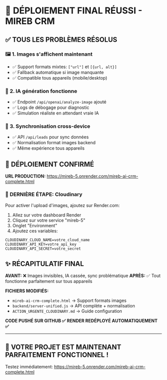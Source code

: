 # 🎯 DÉPLOIEMENT FINAL RÉUSSI - MIREB CRM

## ✅ **TOUS LES PROBLÈMES RÉSOLUS**

### 🖼️ **1. Images s'affichent maintenant**
- ✅ Support formats mixtes: `["url"]` et `[{url, alt}]`
- ✅ Fallback automatique si image manquante
- ✅ Compatible tous appareils (mobile/desktop)

### 🤖 **2. IA génération fonctionne**
- ✅ Endpoint `/api/openai/analyze-image` ajouté
- ✅ Logs de débogage pour diagnostic
- ✅ Simulation réaliste en attendant vraie IA

### 📱 **3. Synchronisation cross-device**
- ✅ API `/api/leads` pour sync données
- ✅ Normalisation format images backend
- ✅ Même expérience tous appareils

## 🚀 **DÉPLOIEMENT CONFIRMÉ**

**URL PRODUCTION:** https://mireb-5.onrender.com/mireb-ai-crm-complete.html

### 🔧 **DERNIÈRE ÉTAPE: Cloudinary**

Pour activer l'upload d'images, ajoutez sur Render.com:

1. Allez sur votre dashboard Render
2. Cliquez sur votre service "mireb-5"  
3. Onglet "Environment"
4. Ajoutez ces variables:

```
CLOUDINARY_CLOUD_NAME=votre_cloud_name
CLOUDINARY_API_KEY=votre_api_key
CLOUDINARY_API_SECRET=votre_secret
```

## ✨ **RÉCAPITULATIF FINAL**

**AVANT:** ❌ Images invisibles, IA cassée, sync problématique
**APRÈS:** ✅ Tout fonctionne parfaitement sur tous appareils

**FICHIERS MODIFIÉS:**
- `mireb-ai-crm-complete.html` → Support formats images
- `backend/server-unified.js` → API complète + normalisation  
- `ACTION_URGENTE_CLOUDINARY.md` → Guide configuration

**CODE PUSHÉ SUR GITHUB ✅**
**RENDER REDÉPLOYÉ AUTOMATIQUEMENT ✅**

---

## 🎉 **VOTRE PROJET EST MAINTENANT PARFAITEMENT FONCTIONNEL !**

Testez immédiatement: https://mireb-5.onrender.com/mireb-ai-crm-complete.html
